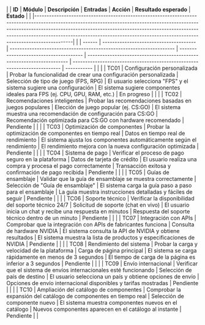 | | **ID** | **Módulo**                             | **Descripción**                                                     | **Entradas**                           | **Acción**                                                             | **Resultado esperado**                                                    | **Estado**  | |
|---------------------------------------------------------------------------------------------------------------------------------------------------------------------------------------------------------------------------------------------------------------------------------------------------------------------------------------|
| | ------ | -------------------------------------- | ------------------------------------------------------------------- | -------------------------------------- | ---------------------------------------------------------------------- | ------------------------------------------------------------------------- | ----------- | |
| | TC01   | Configuración personalizada            | Probar la funcionalidad de crear una configuración personalizada    | Selección de tipo de juego (FPS, RPG)  | El usuario selecciona "FPS" y el sistema sugiere una configuración     | El sistema sugiere componentes ideales para FPS (ej. CPU, GPU, RAM, etc.) | En progreso | |
| | TC02   | Recomendaciones inteligentes           | Probar las recomendaciones basadas en juegos populares              | Elección de juego popular (ej. CS\:GO) | El sistema muestra una recomendación de configuración para CS\:GO      | Recomendación optimizada para CS\:GO con hardware recomendado             | Pendiente   | |
| | TC03   | Optimización de componentes            | Probar la optimización de componentes en tiempo real                | Datos en tiempo real de rendimiento    | El sistema ajusta los componentes automáticamente según el rendimiento | El rendimiento mejora con la nueva configuración optimizada               | Pendiente   | |
| | TC04   | Sistema de pago                        | Verificar el proceso de pago seguro en la plataforma                | Datos de tarjeta de crédito            | El usuario realiza una compra y procesa el pago correctamente          | Transacción exitosa y confirmación de pago recibida                       | Pendiente   | |
| | TC05   | Guías de ensamblaje                    | Validar que la guía de ensamblaje se muestra correctamente          | Selección de "Guía de ensamblaje"      | El sistema carga la guía paso a paso para el ensamblaje                | La guía muestra instrucciones detalladas y fáciles de seguir              | Pendiente   | |
| | TC06   | Soporte técnico                        | Verificar la disponibilidad del soporte técnico 24/7                | Solicitud de soporte (chat en vivo)    | El usuario inicia un chat y recibe una respuesta en minutos            | Respuesta del soporte técnico dentro de un minuto                         | Pendiente   | |
| | TC07   | Integración con APIs                   | Comprobar que la integración con APIs de fabricantes funciona       | Consulta de hardware NVIDIA            | El sistema consulta la API de NVIDIA y obtiene resultados              | El sistema muestra la lista de productos y especificaciones de NVIDIA     | Pendiente   | |
| | TC08   | Rendimiento del sistema                | Probar la carga y velocidad de la plataforma                        | Carga de página principal              | El sistema se carga rápidamente en menos de 3 segundos                 | El tiempo de carga de la página es inferior a 3 segundos                  | Pendiente   | |
| | TC09   | Envío internacional                    | Verificar que el sistema de envíos internacionales esté funcionando | Selección de país de destino           | El usuario selecciona un país y obtiene opciones de envío              | Opciones de envío internacional disponibles y tarifas mostradas           | Pendiente   | |
| | TC10   | Ampliación del catálogo de componentes | Comprobar la expansión del catálogo de componentes en tiempo real   | Selección de componente nuevo          | El sistema muestra componentes nuevos en el catálogo                   | Nuevos componentes aparecen en el catálogo al instante                    | Pendiente   | |
